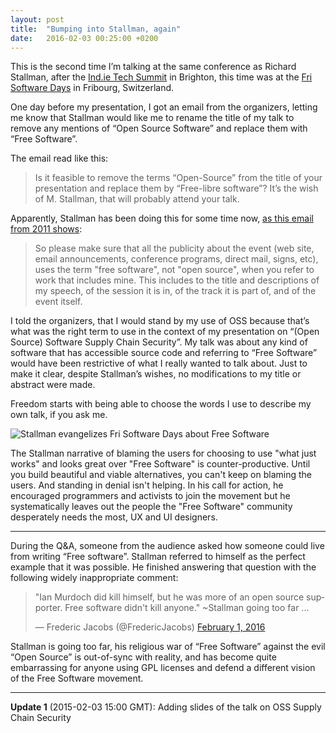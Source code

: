 ```yaml
---
layout: post
title:  "Bumping into Stallman, again"
date:   2016-02-03 00:25:00 +0200
---
```


This is the second time I’m talking at the same conference as Richard Stallman, after the [Ind.ie Tech Summit](https://ind.ie/archive/summit/) in Brighton, this time was at the [Fri Software Days](https://fri-software-days.ch/index.php?lang=en) in Fribourg, Switzerland.

One day before my presentation, I got an email from the organizers, letting me know that Stallman would like me to rename the title of my talk to remove any mentions of “Open Source Software” and replace them with “Free Software”.

The email read like this:

> Is it feasible to remove the terms “Open-Source” from the title of your presentation and replace them by “Free-libre software”? It’s the wish of M. Stallman, that will probably attend your talk.

Apparently, Stallman has been doing this for some time now, [as this email from 2011 shows](http://pastebin.com/ADSHJrHm):

> So please make sure that all the publicity about the event (web site, email announcements, conference programs, direct mail, signs, etc), uses the term "free software", not "open source", when you refer to work that includes mine.  This includes to the title and descriptions of my speech, of the session it is in, of the track it is part of, and of the event itself.

I told the organizers, that I would stand by my use of OSS because that’s what was the right term to use in the context of my presentation on “(Open Source) Software Supply Chain Security”. My talk was about any kind of software that has accessible source code and referring to “Free Software” would have been restrictive of what I really wanted to talk about. Just to make it clear, despite Stallman’s wishes, no modifications to my title or abstract were made.

Freedom starts with being able to choose the words I use to describe my own talk, if you ask me.


![Stallman evangelizes Fri Software Days about Free Software](/blog/img/Stallman.JPG)

The Stallman narrative of blaming the users for choosing to use "what just works" and looks great over "Free Software" is counter-productive. Until you build beautiful and viable alternatives, you can't keep on blaming the users. And standing in denial isn't helping. In his call for action, he encouraged programmers and activists to join the movement but he systematically leaves out the people the "Free Software" community desperately needs the most, UX and UI designers.

---

During the Q&A, someone from the audience asked how someone could live from writing “Free software”. Stallman referred to himself as the perfect example that it was possible.    He finished answering that question with the following widely inappropriate comment:

<blockquote class="twitter-tweet" data-conversation="none" data-lang="en"><p lang="en" dir="ltr">&quot;Ian Murdoch did kill himself, but he was more of an open source supporter. Free software didn&#39;t kill anyone.&quot; ~Stallman going too far ...</p>&mdash; Frederic Jacobs (@FredericJacobs) <a href="https://twitter.com/FredericJacobs/status/694235802100961281">February 1, 2016</a></blockquote>
<script async src="//platform.twitter.com/widgets.js" charset="utf-8"></script>

Stallman is going too far, his religious war of “Free Software” against the evil “Open Source” is out-of-sync with reality, and has become quite embarrassing for anyone using GPL licenses and defend a different vision of the Free Software movement.

---

**Update 1** (2015-02-03 15:00 GMT): Adding slides of the talk on OSS Supply Chain Security

<script async class="speakerdeck-embed" data-id="25823f7b79014e63955509834f1a4c80" data-ratio="1.33333333333333" src="//speakerdeck.com/assets/embed.js"></script>
